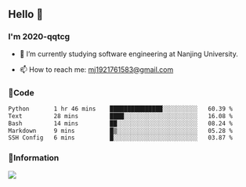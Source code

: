 ## Hello 👋


### I'm 2020-qqtcg

- 🔭 I’m currently studying software engineering at Nanjing University. 
<!-- - 🌱 I’m currently learning MLsys and -->
<!-- - 👯 I’m looking to collaborate on ... -->
<!-- - 🤔 I’m looking for help with ... -->
<!-- - 💬 Ask me about ... -->
- 📫 How to reach me: mj1921761583@gmail.com
<!-- - 😄 Pronouns: ... -->
<!-- - ⚡ Fun fact: ... -->

### 🌱Code
<!--START_SECTION:waka-->

```txt
Python       1 hr 46 mins    ███████████████░░░░░░░░░░   60.39 %
Text         28 mins         ████░░░░░░░░░░░░░░░░░░░░░   16.08 %
Bash         14 mins         ██░░░░░░░░░░░░░░░░░░░░░░░   08.24 %
Markdown     9 mins          █▒░░░░░░░░░░░░░░░░░░░░░░░   05.28 %
SSH Config   6 mins          █░░░░░░░░░░░░░░░░░░░░░░░░   03.87 %
```

<!--END_SECTION:waka-->

### 💬Information
![](https://github-readme-stats.vercel.app/api?username=2020-qqtcg&theme=buefy&hide_border=false)


<!-- <div align="center"> <img src="https://github-readme-activity-graph.vercel.app/graph?username=2020-qqtcg&theme=minimal" /> </div> -->


